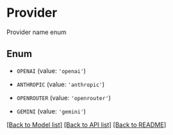 # Provider

Provider name enum

## Enum

* `OPENAI` (value: `'openai'`)

* `ANTHROPIC` (value: `'anthropic'`)

* `OPENROUTER` (value: `'openrouter'`)

* `GEMINI` (value: `'gemini'`)

[[Back to Model list]](../README.md#documentation-for-models) [[Back to API list]](../README.md#documentation-for-api-endpoints) [[Back to README]](../README.md)


